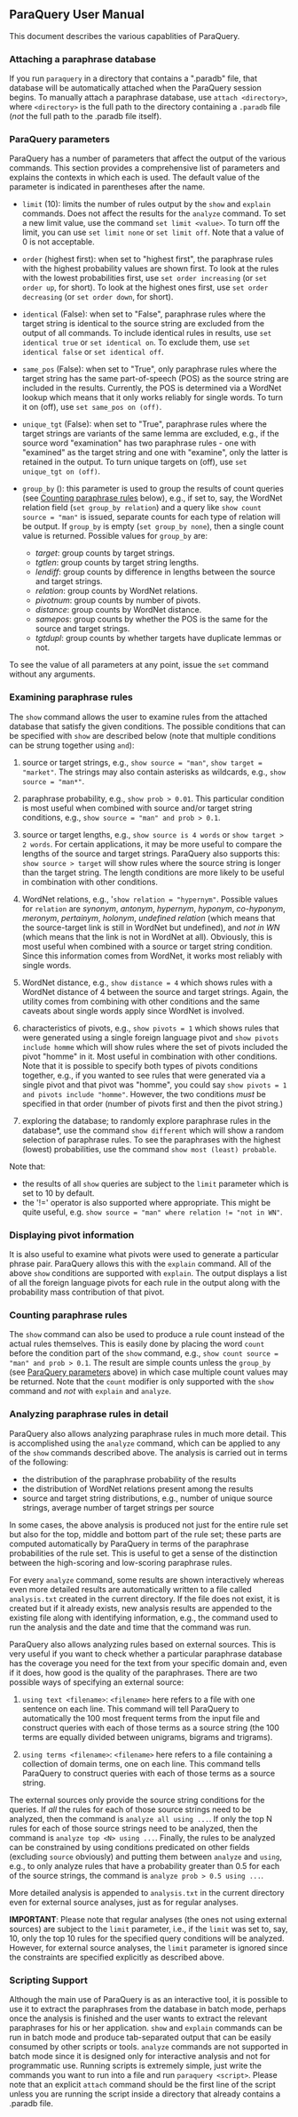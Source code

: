 ParaQuery User Manual
---------------
This document describes the various capablities of ParaQuery.

### Attaching a paraphrase database
If you run `paraquery` in a directory that contains a ".paradb" file, that database will be automatically attached when the ParaQuery session begins. To manually attach a paraphrase database, use `attach <directory>`, where `<directory>` is the full path to the directory containing a `.paradb` file (*not* the full path to the .paradb file itself).

### ParaQuery parameters

ParaQuery has a number of parameters that affect the output of the various commands. This section provides a comprehensive list of parameters and explains the contexts in which each is used. The default value of the parameter is indicated in parentheses after the name.

- `limit` (10): limits the number of rules output by the `show` and `explain` commands. Does not affect the results for the `analyze` command. To set a new limit value, use the command `set limit <value>`. To turn off the limit, you can use `set limit none` or `set limit off`. Note that a value of 0 is not acceptable.

- `order` (highest first): when set to "highest first", the paraphrase rules with the highest probability values are shown first. To look at the rules with the lowest probabilities first, use `set order increasing` (or `set order up`, for short). To look at the highest ones first, use `set order decreasing` (or `set order down`, for short).

- `identical` (False): when set to "False", paraphrase rules where the target string is identical to the source string are excluded from the output of all commands. To include identical rules in results, use `set identical true` or `set identical on`. To exclude them, use `set identical false` or `set identical off`.

- `same_pos` (False): when set to "True", only paraphrase rules where the target string has the same part-of-speech (POS) as the source string are included in the results. Currently, the POS is determined via a WordNet lookup which means that it only works reliably for single words. To turn it on (off), use `set same_pos on (off)`.

- `unique_tgt` (False): when set to "True", paraphrase rules where the target strings are variants of the same lemma are excluded, e.g., if the source word "examination" has two paraphrase rules - one with "examined" as the target string and one with "examine", only the latter is retained in the output. To turn unique targets on (off), use `set unique_tgt on (off)`.

- `group_by` (): this parameter is used to group the results of count queries (see [Counting paraphrase rules](#counting-paraphrase-rules) below), e.g., if set to, say, the WordNet relation field (`set group_by relation`) and a query like `show count source = "man"` is issued, separate counts for each type of relation will be output. If `group_by` is empty (`set group_by none`), then a single count value is returned. Possible values for `group_by` are:
    - *target*: group counts by target strings.
    - *tgtlen*: group counts by target string lengths.
    - *lendiff*: group counts by difference in lengths between the source and target strings.
    - *relation*: group counts by WordNet relations.
    - *pivotnum*: group counts by number of pivots.
    - *distance*: group counts by WordNet distance.
    - *samepos*: group counts by whether the POS is the same for the source and target strings.
    - *tgtdupl*: group counts by whether targets have duplicate lemmas or not.

To see the value of all parameters at any point, issue the `set` command without any arguments.

### Examining paraphrase rules

The `show` command allows the user to examine rules from the attached database that satisfy the given conditions. The possible conditions that can be specified with `show` are described below (note that multiple conditions can be strung together using `and`):

1. source or target strings, e.g., `show source = "man"`, `show target = "market"`. The strings may also contain asterisks as wildcards, e.g., `show source = "man*"`.

2. paraphrase probability, e.g., `show prob > 0.01`. This particular condition is most useful when combined with source and/or target string conditions, e.g., `show source = "man" and prob > 0.1`.

3. source or target lengths, e.g., `show source is 4 words` or `show target > 2 words`. For certain applications, it may be more useful to compare the lengths of the source and target strings. ParaQuery also supports this: `show source > target` will show rules where the source string is longer than the target string. The length conditions are more likely to be useful in combination with other conditions.

4. WordNet relations, e.g., '`show relation = "hypernym"`. Possible values for `relation` are *synonym*, *antonym*, *hypernym*, *hyponym*, *co-hyponym*, *meronym*, *pertainym*, *holonym*, *undefined relation* (which means that the source-target link is still in WordNet but undefined), and *not in WN* (which means that the link is not in WordNet at all). Obviously, this is most useful when combined with a source or target string condition. Since this information comes from WordNet, it works most reliably with single words.

5. WordNet distance, e.g., `show distance = 4` which shows rules with a WordNet distance of 4 between the source and target strings. Again, the utility comes from combining with other conditions and the same caveats about single words apply since WordNet is involved.

6. characteristics of pivots, e.g., `show pivots = 1` which shows rules that were generated using a single foreign language pivot and `show pivots include homme` which will show rules where the set of pivots included the pivot "homme" in it. Most useful in combination with other conditions. Note that it is possible to specify both types of pivots conditions together, e.g., if you wanted to see rules that were generated via a single pivot and that pivot was "homme", you could say `show pivots = 1 and pivots include "homme"`. However, the two conditions *must* be specified in that order (number of pivots first and then the pivot string.)

7. exploring the database; to randomly explore paraphrase rules in the database*, use the command `show different` which will show a random selection of paraphrase rules. To see the paraphrases with the highest (lowest) probabilities, use the command `show most (least) probable`.

Note that:

 - the results of all `show` queries are subject to the `limit` parameter which is set
 to 10 by default.
 - the '!=' operator is also supported where appropriate. This might be quite useful, e.g. `show source = "man" where relation != "not in WN"`.

### Displaying pivot information

It is also useful to examine what pivots were used to generate a particular phrase pair. ParaQuery allows this with the `explain` command. All of the above `show` conditions are supported with `explain`. The output displays a list of all the foreign language pivots for each rule in the output along with the probability mass contribution of that pivot.

### Counting paraphrase rules

The `show` command can also be used to produce a rule count instead of the actual rules themselves. This is easily done by placing the word `count` before the condition part of the `show` command, e.g., `show count source = "man" and prob > 0.1`. The result are simple counts unless the `group_by` (see [ParaQuery parameters](#paraquery-parameters) above) in which case multiple count values may be returned. Note that the `count` modifier is only supported with the `show` command and *not* with `explain` and `analyze`.

### Analyzing paraphrase rules in detail

ParaQuery also allows analyzing paraphrase rules in much more detail. This is accomplished using the `analyze` command, which can be applied to any of the `show` commands described above. The analysis is carried out in terms of the following:

- the distribution of the paraphrase probability of the results
- the distribution of WordNet relations present among the results
- source and target string distributions, e.g., number of unique source strings, average number of target strings per source

In some cases, the above analysis is produced not just for the entire rule set but also for the top, middle and bottom part of the rule set; these parts are computed automatically by ParaQuery in terms of the paraphrase probabilities of the rule set. This is useful to get a sense of the distinction between the high-scoring and low-scoring paraphrase rules.

For every `analyze` command, some results are shown interactively whereas even more detailed results are automatically written to a file called `analysis.txt` created in the current directory. If the file does not exist, it is created but if it already exists, new analysis results are appended to the existing file along with identifying information, e.g., the command used to run the analysis and the date and time that the command was run.

ParaQuery also allows analyzing rules based on external sources. This is very useful if you want to check whether a particular paraphrase database has the coverage you need for the text from your specific domain and, even if it does, how good is the quality of the paraphrases. There are two possible ways of specifying an external source:

1. `using text <filename>`: `<filename>` here refers to a file with one sentence on each line. This command will tell ParaQuery to automatically the 100 most frequent terms from the input file and construct queries with each of those terms as a source string (the 100 terms are equally divided between unigrams, bigrams and trigrams).

2. `using terms <filename>`: `<filename>` here refers to a file containing a collection of domain terms, one on each line. This command tells ParaQuery to construct queries with each of those terms as a source string.

The external sources only provide the source string conditions for the queries. If *all* the rules for each of those source strings need to be analyzed, then the command is `analyze all using ...`. If only the top N rules for each of those source strings need to be analyzed, then the command is `analyze top <N> using ...`. Finally, the rules to be analyzed can be constrained by using conditions predicated on other fields (excluding `source` obviously) and putting them between `analyze` and `using`, e.g., to only analyze rules that have a probability greater than 0.5 for each of the source strings, the command is `analyze prob > 0.5 using ...`.

More detailed analysis is appended to `analysis.txt` in the current directory even for external source analyses, just as for regular analyses.

**IMPORTANT**: Please note that regular analyses (the ones not using external sources) are subject to the `limit` parameter, i.e., if the `limit` was set to, say, 10, only the top 10 rules for the specified query conditions will be analyzed. However, for external source analyses, the `limit` parameter is ignored since the constraints are specified explicitly as described above.

### Scripting Support

Although the main use of ParaQuery is as an interactive tool, it is possible to use it to extract the paraphrases from the database in batch mode, perhaps once the analysis is finished and the user wants to extract the relevant paraphrases for his or her application. `show` and `explain` commands can be run in batch mode and produce tab-separated output that can be easily consumed by other scripts or tools. `analyze` commands are not supported in batch mode since it is designed only for interactive analysis and not for programmatic use. Running scripts is extremely simple, just write the commands you want to run into a file and run `paraquery <script>`. Please note that an explicit `attach` command should be the first line of the script unless you are running the script inside a directory that already contains a .paradb file.
